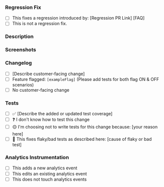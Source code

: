 <!-- Please start your PR title with one of [regression-fix] / [fix] / [migration] / [feat] / [refactor] / [build] / [docs] / [chore] -->

### Regression Fix <!-- required -->

<!--
If this is a regression fix, please:
1. Add a test that would have caught the regression (if applicable)
2. Check the following box, and add a link to the PR that introduced the regression

This allows us to make sure that the regression fix will get cherry-picked into the stable release.
-->

-   [ ] This fixes a regression introduced by: [Regression PR Link] [FAQ]
-   [ ] This is not a regression fix.

### Description <!-- required -->

### Screenshots <!-- required for visual changes -->

### Changelog <!-- required -->

<!--Choose one by changing [ ] to [x] -->

-   [ ] [Describe customer-facing change] <!-- start with Added, Fixed, Improved, etc. -->
-   [ ] Feature flagged: `[exampleFlag]` (Please add tests for both flag ON & OFF scenarios) <!-- write a changelog update in the tear down PR for small features; work with your PM on large features -->
-   [ ] No customer-facing change

<!--
Questions: Ping in #changelog
-->

### Tests <!-- required -->

<!--Choose by changing [ ] to [x] -->

-   [ ] ✅ [Describe the added or updated test coverage] <!-- e.g. Storybook, unit, integration, Cypress, screenshot. -->
-   [ ] ❓ I don't know how to test this change <!-- Ping #eng-help for any help on writing tests! -->
-   [ ] 🟡 I'm choosing not to write tests for this change because: [your reason here] <!-- This should be the exception (e.g. copy changes) -->
-   [ ] 🔧 This fixes flaky/bad tests as described here: [cause of flaky or bad test] <!-- If the PR fixes tests, you can also put in a linear ticket with the cause -->

### Analytics Instrumentation

<!--
If this PR contains any new analytics events or updates to existing events, please:
2.  Request a review from the data team (use the Reviewers option on PR and select data team).
-->

<!--Choose one by changing [ ] to [x] -->

-   [ ] This adds a new analytics event
-   [ ] This edits an existing analytics event
-   [ ] This does not touch analytics events
